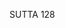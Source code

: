 SUTTA 128

[^1186]: The opening of this sutta is the same as that of MN 48.

[^1187]: This verse and the next two appear at Dhp 3, 5-6. The last three verses appear at Dhp 328-30.

[^1188]: The passage at §§8-15 is nearly identical with MN 31.3-10. From the sequel, however, it is clear that the present sutta is set at an earlier time, for in MN 31 all three bhikkhus have reached arahantship while here they are still striving for the goal.

[^1189]: It is here that the present sutta continues differently from MN 31. MA explains light (obhāsa) as the preliminary light, which MT glosses as the light-produced by the access to jhāna. MT adds that one who gains the fourth jhāna develops the light-kasina as the preliminary to arousing the divine eye. The "vision of forms" (dassanam rüpänam) is the seeing of forms with the divine eye. Ven. Anuruddha was later declared by the Buddha to be the foremost disciple in the exercise of the divine eye.

[^1190]: Nimittam pativijjhitabbam. Lit. "You should penetrate that sign."

[^1191]: See MN 52.15.

[^1192]: MA paraphrases: "While I was attending to a single type of form, longing arose. Thinking 'I will attend to different kinds of forms,' sometimes I directed my attention towards the heavenly world, sometimes towards the human world. As I attended to different kinds of forms, perception of diversity arose in me."

[^1193]: Atinijjhāyitattam rūpānam. MA: "When perception of diversity arose, I thought I would attend to one type of form, whether agreeable or disagreeable. As I did so, excessive meditation upon forms arose in me."

[^1194]: Cittassa upakkileso. The same term is used at MN 7.3, though here it means not so much defilements of the mind as imperfections in the development of concentration. Hence the expression has been rendered slightly differently in the two cases.

[^1195]: The "three ways" seem to be the first three types of concentration mentioned in the next paragraph, also spoken of as a triad at DN 33.1.10/iii.219. Of these, the first is the first jhāna and the third covers the three higher jhānas of the usual fourfold scheme. The second type of concentration has no place in the fourfold scheme, but appears as the second jhāna in a fivefold division of jhānas expounded in the Abhidhamma Pitaka. This second jhāna of the fivefold scheme is attained by those who cannot overcome applied thought and sustained thought simultaneously but must eliminate them successively.

[^1196]: MA: The concentration with rapture is the two lower jhānas; without rapture, the two higher jhānas; accompanied by enjoyment (sāta), the three lower jhānas; accompanied by equanimity, the fourth jhāna.

[^1197]: MA says that the Buddha developed these concentrations in the last watch of the night on the night of his enlightenment while sitting at the foot of the Bodhi tree.

